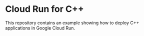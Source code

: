 # Cloud Run for C++

This repository contains an example showing how to deploy C++ applications in
Google Cloud Run.
